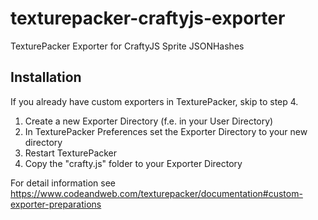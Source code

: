 # texturepacker-craftyjs-exporter
TexturePacker Exporter for CraftyJS Sprite JSONHashes

## Installation

If you already have custom exporters in TexturePacker, skip to step 4.

1. Create a new Exporter Directory (f.e. in your User Directory)
2. In TexturePacker Preferences set the Exporter Directory to your new directory
3. Restart TexturePacker
3. Copy the "crafty.js" folder to your Exporter Directory

For detail information see https://www.codeandweb.com/texturepacker/documentation#custom-exporter-preparations